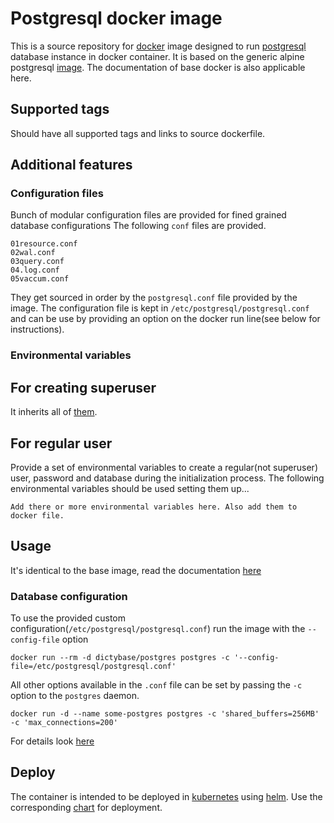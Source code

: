 # Postgresql docker image
This is a source repository for [docker](http://docker.io) image designed to
run [postgresql](https://en.wikipedia.org/wiki/PostgreSQL) database instance in
docker container. It is based on the generic alpine postgresql
[image](https://store.docker.com/images/postgres). The documentation of base
docker is also applicable here.

## Supported tags
Should have all supported tags and links to source dockerfile.

## Additional features
### Configuration files
Bunch of modular configuration files are provided for fined grained database
configurations The following `conf` files are provided.

```
01resource.conf
02wal.conf
03query.conf
04.log.conf
05vaccum.conf
```

They get sourced in order by the `postgresql.conf` file provided by the image.
The configuration file is kept in `/etc/postgresql/postgresql.conf` and can be
use by providing an option on the docker run line(see below for instructions). 

### Environmental variables
## For creating superuser
It inherits all of
[them](https://github.com/docker-library/docs/tree/master/postgres#environment-variables).

## For regular user
Provide a set of environmental variables to create a regular(not superuser)
user, password and database during the initialization process. The following
environmental variables should be used setting them up...

```
Add there or more environmental variables here. Also add them to docker file.
```

## Usage
It's identical to the base image, read the documentation
[here](https://store.docker.com/images/postgres)
### Database configuration
To use the provided custom configuration(`/etc/postgresql/postgresql.conf`) run the image with the `--config-file` option
``` 
docker run --rm -d dictybase/postgres postgres -c '--config-file=/etc/postgresql/postgresql.conf'
```

All other options available in the `.conf` file can be set by passing the `-c` option to the `postgres` daemon. 
```
docker run -d --name some-postgres postgres -c 'shared_buffers=256MB' -c 'max_connections=200'
```

For details look [here](https://github.com/docker-library/docs/tree/master/postgres#database-configuration)


## Deploy
The container is intended to be deployed in [kubernetes](http://kubernetes.io)
using [helm](https://github.com/kubernetes/helm). Use the corresponding
[chart]()
for  deployment. 

